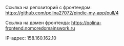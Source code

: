 Ссылка на репозиторий с фронтендом: https://github.com/polina27072/pindie-my-app/pull/4

Ссылка на домен фронтенда: https://polina-frontend.nomoredomainswork.ru

IP-адрес: 158.160.162.10
